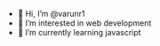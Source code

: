 - 👋 Hi, I’m @varunr1
- 👀 I’m interested in web development
- 🌱 I’m currently learning javascript


<!---
varunr1/varunr1 is a ✨ special ✨ repository because its `README.md` (this file) appears on your GitHub profile.
You can click the Preview link to take a look at your changes.
--->
